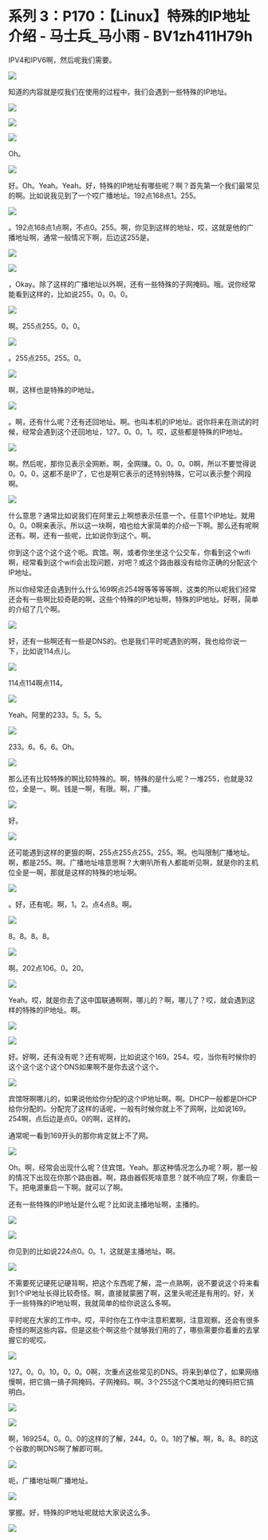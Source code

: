 # 系列 3：P170：【Linux】特殊的IP地址介绍 - 马士兵_马小雨 - BV1zh411H79h

IPV4和IPV6啊，然后呢我们需要。

![](img/f7299205b247e09edc8afc480f999fcf_1.png)

知道的内容就是哎我们在使用的过程中，我们会遇到一些特殊的IP地址。

![](img/f7299205b247e09edc8afc480f999fcf_3.png)

![](img/f7299205b247e09edc8afc480f999fcf_4.png)

![](img/f7299205b247e09edc8afc480f999fcf_5.png)

Oh。

![](img/f7299205b247e09edc8afc480f999fcf_7.png)

好。Oh。Yeah。Yeah。好，特殊的IP地址有哪些呢？啊？首先第一个我们最常见的啊。比如说我见到了一个哎广播地址。192点168点1。255。



![](img/f7299205b247e09edc8afc480f999fcf_9.png)

。192点168点1点啊，不点0。255。啊，你见到这样的地址，哎，这就是他的广播地址啊，通常一般情况下啊，后边这255是。



![](img/f7299205b247e09edc8afc480f999fcf_11.png)

![](img/f7299205b247e09edc8afc480f999fcf_12.png)

，Okay。除了这样的广播地址以外啊，还有一些特殊的子网掩码。哦。说你经常能看到这样的，比如说255。0。0。0。



![](img/f7299205b247e09edc8afc480f999fcf_14.png)

啊。255点255。0。0。

![](img/f7299205b247e09edc8afc480f999fcf_16.png)

。255点255。255。0。

![](img/f7299205b247e09edc8afc480f999fcf_18.png)

啊，这样也是特殊的IP地址。

![](img/f7299205b247e09edc8afc480f999fcf_20.png)

。啊，还有什么呢？还有还回地址。啊。也叫本机的IP地址。说你将来在测试的时候，经常会遇到这个还回地址，127。0。0。1。哎，这些都是特殊的IP地址。



![](img/f7299205b247e09edc8afc480f999fcf_22.png)

啊。然后呢，那你见表示全网断。啊，全网赚。0。0。0。0啊，所以不要觉得说0。0。0，这都不是IP了，它也是啊它表示的还特别特殊，它可以表示整个网段啊。



![](img/f7299205b247e09edc8afc480f999fcf_24.png)

什么意思？通常比如说我们在阿里云上啊想表示任意一个。任意1个IP地址。就用0。0。0啊来表示。所以这一块啊，咱也给大家简单的介绍一下啊。那么还有呢啊还有。啊，还有一些呢，比如说你到这个。啊。

你到这个这个这个这个呃。宾馆。啊，或者你坐坐这个公交车，你看到这个wifi啊，经常看到这个wifi会出现问题，对吧？或这个路由器没有给你正确的分配这个IP地址。

所以你经常还会遇到什么什么169啊点254呀等等等等啊，这类的所以呢我们经常还会有一些啊比较奇葩的啊，这些个特殊的IP地址啊，特殊的IP地址。好啊，简单的介绍了几个啊。



![](img/f7299205b247e09edc8afc480f999fcf_26.png)

好，还有一些啊还有一些是DNS的。也是我们平时呢遇到的啊，我也给你说一下，比如说114点儿。

![](img/f7299205b247e09edc8afc480f999fcf_28.png)

114点114啊点114。

![](img/f7299205b247e09edc8afc480f999fcf_30.png)

Yeah。阿里的233。5。5。5。

![](img/f7299205b247e09edc8afc480f999fcf_32.png)

233。6。6。6。Oh。

![](img/f7299205b247e09edc8afc480f999fcf_34.png)

那么还有比较特殊的啊比较特殊的。啊，特殊的是什么呢？一堆255，也就是32位，全是一。啊。钱是一啊，有限。啊，广播。



![](img/f7299205b247e09edc8afc480f999fcf_36.png)

好。

![](img/f7299205b247e09edc8afc480f999fcf_38.png)

还可能遇到这样的更狠的啊，255点255点255。255。啊。也叫限制广播地址。啊，都是255。啊。广播地址啥意思啊？大喇叭所有人都能听见啊，就是你的主机位全是一啊，那就是这样的特殊的地址啊。



![](img/f7299205b247e09edc8afc480f999fcf_40.png)

。好，还有呢。啊，1。2。点4点8。啊。

![](img/f7299205b247e09edc8afc480f999fcf_42.png)

8。8。8。8。

![](img/f7299205b247e09edc8afc480f999fcf_44.png)

啊。202点106。0。20。

![](img/f7299205b247e09edc8afc480f999fcf_46.png)

Yeah。哎，就是你去了这中国联通啊啊，哪儿的？啊，哪儿了？哎，就会遇到这样的特殊的IP地址。啊。

![](img/f7299205b247e09edc8afc480f999fcf_48.png)

![](img/f7299205b247e09edc8afc480f999fcf_49.png)

好。好啊，还有没有呢？还有呢啊，比如说这个169。254。哎，当你有时候你的这个这个这个这个DNS如果啊不是你去这个这个。



![](img/f7299205b247e09edc8afc480f999fcf_51.png)

宾馆呀啊哪儿的，如果说他给你分配的这个IP地址啊。啊。DHCP一般都是DHCP给你分配的。分配完了这样的话呢，一般有时候你就上不了网啊，比如说169。254啊，点后边是点0。0的啊，这样的。

通常呢一看到169开头的那你肯定就上不了网。

![](img/f7299205b247e09edc8afc480f999fcf_53.png)

Oh。啊，经常会出现什么呢？住宾馆。Yeah。那这种情况怎么办呢？啊，那一般的情况下出现在你那个路由器。啊，路由器假死啥意思？就不响应了啊，你重启一下。把电源重启一下啊。就可以了啊。

还有一些特殊的IP地址是什么呢？比如说主播地址啊，主播的。

![](img/f7299205b247e09edc8afc480f999fcf_55.png)

![](img/f7299205b247e09edc8afc480f999fcf_56.png)

你见到的比如说224点0。0。1，这就是主播地址。啊。

![](img/f7299205b247e09edc8afc480f999fcf_58.png)

不需要死记硬死记硬背啊，把这个东西呢了解，混一点熟啊，说不要说这个将来看到1个IP地址长得比较奇怪。啊，直接就蒙圈了啊，这里头呢还是有用的。好，关于一些特殊的IP地址啊，我就简单的给你说这么多啊。

平时呢在大家的工作中。哎，平时你在工作中注意积累啊，注意观察。还会有很多奇怪的啊这些内容。但是这些个啊这些个就够我们用的了，哪些需要你着重的去掌握它的呢哎。



![](img/f7299205b247e09edc8afc480f999fcf_60.png)

127。0。0。10。0。0。0啊，次重点这些常见的DNS。将来到单位了，如果网络慢啊，把它搞一搞子网掩码。子网掩码。啊。3个255这个C类地址的掩码把它搞明白。



![](img/f7299205b247e09edc8afc480f999fcf_62.png)

![](img/f7299205b247e09edc8afc480f999fcf_63.png)

啊，169254。0。0。0的这样的了解，244。0。0。1的了解。啊，8。8。8的这个谷歌的啊DNS啊了解即可啊。



![](img/f7299205b247e09edc8afc480f999fcf_65.png)

呃，广播地址啊广播地址。

![](img/f7299205b247e09edc8afc480f999fcf_67.png)

掌握。好，特殊的IP地址呢就给大家说这么多。

![](img/f7299205b247e09edc8afc480f999fcf_69.png)